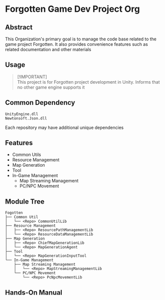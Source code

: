 # Forgotten Game Dev Project Org

## Abstract
This Organization's primary goal is to manage the code base related to the game project Forgotten. It also provides convenience features such as related documentation and other materials

## Usage
> [!IMPORTANT]\
> This project is for Forgotten project development in Unity. Informs that no other game engine supports it

## Common Dependency
```
UnityEngine.dll
Newtonsoft.Json.dll
```

Each repository may have additional unique dependencies

## Features
- Common Utils
- Resource Management
- Map Generation
- Tool
- In-Game Management
    - Map Streaming Management
    - PC/NPC Movement

## Module Tree
```
Fogotten
├── Common Util
│   └── <Repo> CommonUtilLib
├── Resource Management
│   ├── <Repo> ResourcePathManagementLib
│   └── <Repo> ResourceDataManagementLib
├── Map Generation
│   ├── <Repo> ChiefMapGenerationLib
│   └── <Repo> MapGenerationAgent
├── Tool
│   └── <Repo> MapGenerationInputTool
└── In-Game Management
    ├── Map Streaming Management
    │   └── <Repo> MapStreamingManagementLib
    └── PC/NPC Movement
        └── <Repo> PcNpcMovementLib
```

## Hands-On Manual